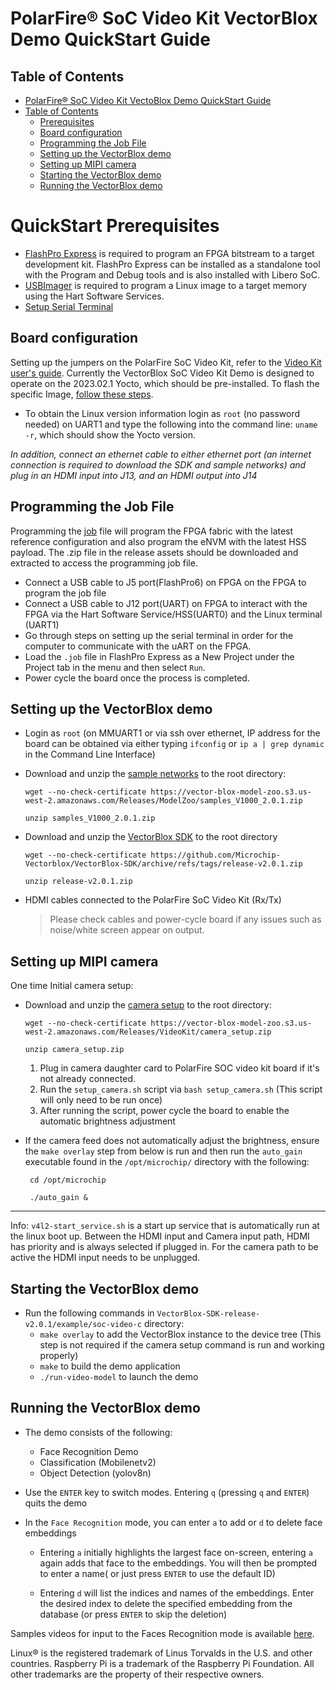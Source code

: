# PolarFire&reg; SoC Video Kit VectorBlox Demo QuickStart Guide
## Table of Contents

- [PolarFire&reg; SoC Video Kit VectoBlox Demo QuickStart Guide](#polarfire-soc-video-kit-vectorblox-demo-startup-guide)
- [Table of Contents](#table-of-contents)
  - [Prerequisites](#prerequisites)
  - [Board configuration](#board-configuration)
  - [Programming the Job File](#programming-the-job-file)
  - [Setting up the VectorBlox demo](#setting-up-the-demo)
  - [Setting up MIPI camera](#setting-up-mipi-camera)
  - [Starting the VectorBlox demo](#starting-the-vectorblox-demo)
  - [Running the VectorBlox demo](#running-the-vectorblox-demo)


<a name="prerequisites"></a>

# QuickStart Prerequisites
- [FlashPro Express](https://www.microchip.com/en-us/products/fpgas-and-plds/fpga-and-soc-design-tools/programming-and-debug#Download%20Software) is required to program an FPGA bitstream to a target development kit. FlashPro Express can be installed as a standalone tool with the Program and Debug tools and is also installed with Libero SoC.
- [USBImager](https://bztsrc.gitlab.io/usbimager/) is required to program a Linux image to a target memory using the Hart Software Services.
- [Setup Serial Terminal](https://onlinedocs.microchip.com/oxy/GUID-E89F0380-CE10-4E39-B622-CA56F677F477-en-US-3/GUID-252CFF5A-1DB8-421F-B210-A5C575B68FE7.html)

<a name="board-configuration"></a>
## Board configuration

Setting up the jumpers on the PolarFire SoC Video Kit, refer to the [Video Kit user's guide](https://github.com/polarfire-soc/polarfire-soc-documentation/blob/v2024.09/reference-designs-fpga-and-development-kits/mpfs-video-kit-user-guide.md). Currently the VectorBlox SoC Video Kit Demo is designed to operate on the 2023.02.1 Yocto, which should be pre-installed. To flash the specific Image, [follow these steps](https://github.com/Microchip-Vectorblox/VectorBlox-SoC-Video-Kit-Demo?tab=readme-ov-file#flashing-yocto-linux).
- To obtain the Linux version information login as `root` (no password needed) on UART1 and type the following into the command line: `uname -r`, which should show the Yocto version.

*In addition, connect an ethernet cable to either ethernet port (an internet connection is required to download the SDK and sample networks) and plug in an HDMI input into J13, and an HDMI output into J14*

<a name="Programming the Job file"></a>
## Programming the Job File
Programming the [job](https://github.com/Microchip-Vectorblox/VectorBlox-SoC-Video-Kit-Demo/releases) file will program the FPGA fabric with the latest reference configuration and also program the eNVM with the latest HSS payload. The .zip file in the release assets should be downloaded and extracted to access the programming job file. 
- Connect a USB cable to J5 port(FlashPro6) on FPGA  on the FPGA to program the job file
- Connect a USB cable to J12 port(UART) on FPGA to interact with the FPGA via the Hart Software Service/HSS(UART0) and the Linux terminal (UART1)
- Go through steps on setting up the serial terminal in order for the computer to communicate with the uART on the FPGA. 
- Load the `.job` file in FlashPro Express as a New Project under the Project tab in the menu and then select `Run`.
- Power cycle the board once the process is completed.


<a name="setting-up-the-demo"></a>

## Setting up the VectorBlox demo
- Login as `root` (on MMUART1 or via ssh over ethernet, IP address for the board can be obtained via either typing `ifconfig` or `ip a | grep dynamic` in the Command Line Interface)
- Download and unzip the [sample networks](https://vector-blox-model-zoo.s3.us-west-2.amazonaws.com/Releases/ModelZoo/samples_V1000_2.0.1.zip) to the root directory:
    ```
    wget --no-check-certificate https://vector-blox-model-zoo.s3.us-west-2.amazonaws.com/Releases/ModelZoo/samples_V1000_2.0.1.zip 

    unzip samples_V1000_2.0.1.zip 
    ```
- Download and unzip the [VectorBlox SDK](https://github.com/Microchip-Vectorblox/VectorBlox-SDK/archive/refs/tags/release-v2.0.1.zip) to the root directory
    ```
    wget --no-check-certificate https://github.com/Microchip-Vectorblox/VectorBlox-SDK/archive/refs/tags/release-v2.0.1.zip

    unzip release-v2.0.1.zip
    ```

- HDMI cables connected to the PolarFire SoC Video Kit (Rx/Tx)
    > Please check cables and power-cycle board if any issues such as noise/white screen appear on output.

<a name="Setting-up-MIPI-camera"></a>
## Setting up MIPI camera
One time Initial camera setup:

- Download and unzip the [camera setup](https://vector-blox-model-zoo.s3.us-west-2.amazonaws.com/Releases/VideoKit/camera_setup.zip) to the root directory:
    ```
    wget --no-check-certificate https://vector-blox-model-zoo.s3.us-west-2.amazonaws.com/Releases/VideoKit/camera_setup.zip

    unzip camera_setup.zip 
    ```

    1. Plug in camera daughter card to PolarFire SOC video kit board if it's not already connected.
    2. Run the `setup_camera.sh` script via `bash setup_camera.sh` (This script will only need to be run once)
    3. After running the script, power cycle the board to enable the automatic brightness adjustment

- If the camera feed does not automatically adjust the brightness, ensure the `make overlay` step from below is run and then run the `auto_gain` executable found in the `/opt/microchip/` directory with the following:
    ```
     cd /opt/microchip

     ./auto_gain &
    ```

----------------------------------------------------
Info: `v4l2-start_service.sh` is a start up service that is automatically run at the linux boot up. Between the HDMI input and Camera input path, HDMI has priority and is always selected if plugged in.  For the camera path to be active the HDMI input needs to be unplugged.

<a name="Starting-the-VectorBlox-demo"></a>
## Starting the VectorBlox demo
- Run the following commands in `VectorBlox-SDK-release-v2.0.1/example/soc-video-c` directory:
    - `make overlay` to add the VectorBlox instance to the device tree (This step is not required if the camera setup command is run and working properly) 
    - `make` to build the demo application
    - `./run-video-model` to launch the demo

<a name="Running-the-VectorBlox-demo"></a>

## Running the VectorBlox demo
- The demo consists of the following:
    - Face Recognition Demo
    - Classification (Mobilenetv2)
    - Object Detection (yolov8n) 
    
- Use the `ENTER` key to switch modes. Entering `q` (pressing `q` and `ENTER`) quits the demo
- In the `Face Recognition` mode, you can enter `a` to add or `d` to delete face embeddings
    - Entering `a` initially highlights the largest face on-screen, entering `a` again adds that face to the embeddings. You will then be prompted to enter a name( or just press `ENTER` to use the default ID)

    - Entering `d` will list the indices and names of the embeddings. Enter the desired index to delete the specified embedding from the database (or press `ENTER` to skip the deletion)


Samples videos for input to the Faces Recognition mode is available [here](https://vector-blox-model-zoo.s3.us-west-2.amazonaws.com/Releases/SampleFaces.mp4).


Linux® is the registered trademark of Linus Torvalds in the U.S. and other countries.
Raspberry Pi is a trademark of the Raspberry Pi Foundation.
All other trademarks are the property of their respective owners.
